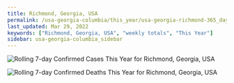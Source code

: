 ```yaml
---
title: Richmond, Georgia, USA
permalink: /usa-georgia-columbia/this_year/usa-georgia-richmond-365_days.html
last_updated: Mar 29, 2022
keywords: ["Richmond, Georgia, USA", "weekly totals", "This Year"]
sidebar: usa-georgia-columbia_sidebar
---
```


![Rolling 7-day Confirmed Cases This Year for Richmond, Georgia, USA](/covid_tracker/images/graphs/usa-georgia-richmond-rolling_7_days_confirmed-365_days_graph.png)

![Rolling 7-day Confirmed Deaths This Year for Richmond, Georgia, USA](/covid_tracker/images/graphs/usa-georgia-richmond-rolling_7_days_deaths-365_days_graph.png)
